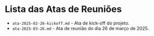 # Lista das Atas de Reuniões

- `ata-2025-02-26-kickoff.md` - Ata de kick-off do projeto.
- `ata-2025-03-26.md` - Ata de reunião do dia 26 de março de 2025.
